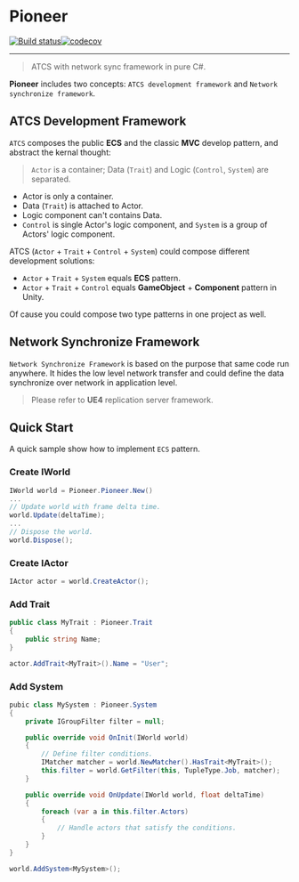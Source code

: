 # Pioneer

[![Build status](https://ci.appveyor.com/api/projects/status/s49oscdiivqkl5x7?svg=true)](https://ci.appveyor.com/project/muguangyi/pioneer)[![codecov](https://codecov.io/gh/muguangyi/pioneer/branch/master/graph/badge.svg)](https://codecov.io/gh/muguangyi/pioneer)

***

> ATCS with network sync framework in pure C#.

**Pioneer** includes two concepts: `ATCS development framework` and `Network synchronize framework`.

## ATCS Development Framework

`ATCS` composes the public **ECS** and the classic **MVC** develop pattern, and abstract the kernal thought:

> `Actor` is a container; Data (`Trait`) and Logic (`Control`, `System`) are separated.

* Actor is only a container.
* Data (`Trait`) is attached to Actor.
* Logic component can't contains Data.
* `Control` is single Actor's logic component, and `System` is a group of Actors' logic component.

ATCS (`Actor` + `Trait` + `Control` + `System`) could compose different development solutions:

* `Actor` + `Trait` + `System` equals **ECS** pattern.
* `Actor` + `Trait` + `Control` equals **GameObject** + **Component** pattern in Unity.

Of cause you could compose two type patterns in one project as well.

## Network Synchronize Framework

`Network Synchronize Framework` is based on the purpose that same code run anywhere. It hides the low level network transfer and could define the data synchronize over network in application level.

> Please refer to **UE4** replication server framework.

## Quick Start

A quick sample show how to implement `ECS` pattern.

### Create IWorld

```csharp
IWorld world = Pioneer.Pioneer.New()
...
// Update world with frame delta time.
world.Update(deltaTime);
...
// Dispose the world.
world.Dispose();
```

### Create IActor

```csharp
IActor actor = world.CreateActor();
```

### Add Trait

```csharp
public class MyTrait : Pioneer.Trait
{
    public string Name;
}

actor.AddTrait<MyTrait>().Name = "User";
```

### Add System

```csharp
pubic class MySystem : Pioneer.System
{
    private IGroupFilter filter = null;

    public override void OnInit(IWorld world)
    {
        // Define filter conditions.
        IMatcher matcher = world.NewMatcher().HasTrait<MyTrait>();
        this.filter = world.GetFilter(this, TupleType.Job, matcher);
    }

    public override void OnUpdate(IWorld world, float deltaTime)
    {
        foreach (var a in this.filter.Actors)
        {
            // Handle actors that satisfy the conditions.
        }
    }
}

world.AddSystem<MySystem>();
```
